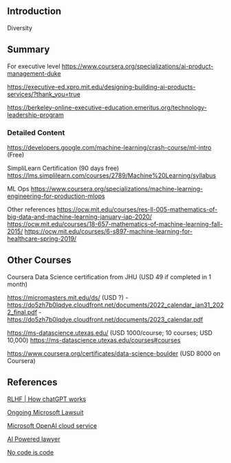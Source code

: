 ## Introduction

Diversity



## Summary

For executive level
https://www.coursera.org/specializations/ai-product-management-duke

https://executive-ed.xpro.mit.edu/designing-building-ai-products-services/?thank_you=true

https://berkeley-online-executive-education.emeritus.org/technology-leadership-program

### Detailed Content
https://developers.google.com/machine-learning/crash-course/ml-intro (Free)

SimpliLearn Certification (90 days free)
https://lms.simplilearn.com/courses/2789/Machine%20Learning/syllabus

ML Ops
https://www.coursera.org/specializations/machine-learning-engineering-for-production-mlops

Other references
https://ocw.mit.edu/courses/res-ll-005-mathematics-of-big-data-and-machine-learning-january-iap-2020/
https://ocw.mit.edu/courses/18-657-mathematics-of-machine-learning-fall-2015/
https://ocw.mit.edu/courses/6-s897-machine-learning-for-healthcare-spring-2019/

## Other Courses


Coursera Data Science certification from JHU (USD 49 if completed in 1 month)


https://micromasters.mit.edu/ds/ (USD ?)
    - https://do5zh7b0lqdye.cloudfront.net/documents/2022_calendar_jan31_2022_final.pdf
    - https://do5zh7b0lqdye.cloudfront.net/documents/2023_calendar.pdf

https://ms-datascience.utexas.edu/  (USD 1000/course; 10 courses; USD 10,000)
https://ms-datascience.utexas.edu/courses#courses

https://www.coursera.org/certificates/data-science-boulder (USD 8000 on Coursera)



## References


[RLHF | How chatGPT works](https://huggingface.co/blog/rlhf)

[Ongoing Microsoft Lawsuit](https://www.computerworld.com/article/3684734/this-lawsuit-against-microsoft-could-change-the-future-of-ai.html)

[Microsoft OpenAI cloud service](https://azure.microsoft.com/en-us/products/cognitive-services/openai-service/)

[AI Powered lawyer](https://www.cbsnews.com/news/ai-powered-robot-lawyer-takes-its-first-court-case/)

[No code is code](https://techcrunch.com/2021/08/11/no-code-is-code/)